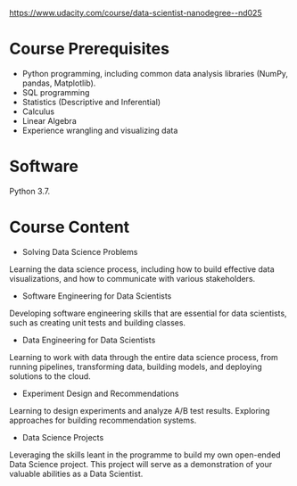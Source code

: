 https://www.udacity.com/course/data-scientist-nanodegree--nd025

# Course Prerequisites

- Python programming, including common data analysis libraries (NumPy, pandas, Matplotlib).
- SQL programming
- Statistics (Descriptive and Inferential)
- Calculus
- Linear Algebra
- Experience wrangling and visualizing data

# Software

Python 3.7.

# Course Content

- Solving Data Science Problems

Learning the data science process, including how to build effective data visualizations, and how to communicate with various stakeholders.

- Software Engineering for Data Scientists

Developing software engineering skills that are essential for data scientists, such as creating unit tests and building classes.

- Data Engineering for Data Scientists

Learning to work with data through the entire data science process, from running pipelines, transforming data, building models, and deploying solutions to the cloud.

- Experiment Design and Recommendations

Learning to design experiments and analyze A/B test results. Exploring approaches for building recommendation systems.

- Data Science Projects

Leveraging the skills leant in the programme to build my own open-ended Data Science project. This project will serve as a demonstration of your valuable abilities as a Data Scientist.


